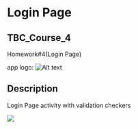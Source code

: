 
# Login Page
## TBC_Course_4
Homework#4(Login Page)

app logo:
![Alt text](https://firebasestorage.googleapis.com/v0/b/metaplayer-6d01c.appspot.com/o/LoginPage%2Fic_loginApp.png?alt=media&token=03c7dfab-038c-4e3c-ae06-9978f8c36488)

## Description
Login Page activity with validation checkers


<img src="https://firebasestorage.googleapis.com/v0/b/metaplayer-6d01c.appspot.com/o/LoginPage%2FLoginPage.jpg?alt=media&token=43906cda-179b-4766-b4aa-7f3a6ec5abc4"/>


